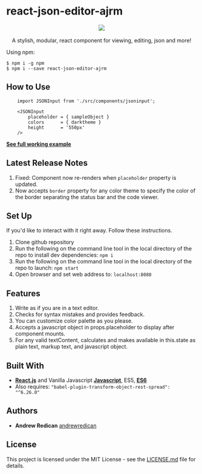 # react-json-editor-ajrm

<p align="center"><img src=http://i.imgur.com/rDgFRtY.gif><br /><br />A stylish, modular, react component for viewing, editing, json and more!</p>

Using npm:

```
$ npm i -g npm
$ npm i --save react-json-editor-ajrm
```

## How to Use

```
    import JSONInput from './src/components/jsoninput';

    <JSONInput
        placeholder = { sampleObject }
        colors      = { darktheme }
        height      = '550px'
    />
```
[**See full working example**](https://github.com/AndrewRedican/react-json-editor-ajrm/tree/master/src/index.js)

## Latest Release Notes
1. Fixed: Component now re-renders when `placeholder` property is updated.
2. Now accepts `border` property for any color theme to specify the color of the border separating the status bar and the code viewer.

## Set Up
If you'd like to interact with it right away. Follow these instructions.
1. Clone github repository
2. Run the following on the command line tool in the local directory of the repo to install dev dependencies: `npm i`
3. Run the following on the command line tool in the local directory of the repo to launch: `npm start`
4. Open browser and set web address to: `localhost:8080`

## Features

1. Write as if you are in a text editor.
2. Checks for syntax mistakes and provides feedback.
3. You can customize color palette as you please.
4. Accepts a javascript object in props.placeholder to display after component mounts. 
5. For any valid textContent, calculates and makes available in this.state as plain text, markup text, and javascript object.

## Built With

* [**React.js**](https://reactjs.org/) and Vanilla Javascript [**Javascript**](https://betterexplained.com/articles/the-single-page-javascript-overview/), ES5, [**ES6**](http://es6-features.org/#Constants)
* Also requires: ``` "babel-plugin-transform-object-rest-spread": "^6.26.0" ```

## Authors

* **Andrew Redican** [andrewredican](https://github.com/andrewredican)

## License

This project is licensed under the MIT License - see the [LICENSE.md](LICENSE.md) file for details.

